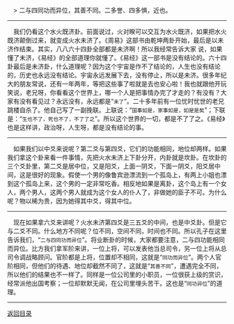 &emsp;> 二与四同功而异位，其善不同。二多誉、四多惧，近也。
___
&emsp;我们仍看这个水火既济卦。前面说过，火对睽可以交互为水火既济，如果把水火既济颠倒过来，就变成火水未济了。《周易》这部书由乾坤两卦开始，最后是以未济作结束。其实，八八六十四卦全部都是未济啊！所以我经常告诉大家 说，如果懂了未济，《易经》的全部道理你就懂了。《易经》这一部书是没有结论的。六十四卦最后是未济卦，什么道理呢？因为这个宇宙是作不了结论的，人生也没有结论的，历史也永远没有结论。宇宙永远发展下去，没有停止，所以是未济。很多年纪大的朋友常说，还有一年两年，等把这些事了啦就是去也安心啦！我也就跟他开玩笑说，老兄呀，你看看这个世界上，哪一个人是把事情办完了才走的？有没有？大家有没有看见过？永远没有，永远都是“``未了``”。二十多年前有一位忧时忧世的老兄跳楼自杀了。他自己写了一副挽联。上联说：“``国事如是，家事如是，如是是矣``”；下联是：“``生也不了，死也不了，不了了之``”。所以这个世界的一切，都是不了了之。《易经》也是这样讲，政治呀，人生呀，都是没有结论的事。
___
&emsp;如果我们以中爻来说呢？第二爻与第四爻，它们的功能相同，地位却两样。如果我们拿这个卦来看一件事情，先把火水未济上下卦分开，内卦就是坎卦。在坎卦的三个爻卦里，第二爻是居中位，又是阳爻，上面一阴爻，下面一阴爻，阳爻居中间，这是很好的现象。假使一个男的像鲁宾逊漂流到一个孤岛上，有两上小姐也漂到这个孤岛上来，这个男的一定非常吃香。相反地如果是离卦，这个岛上有一个女人，两个男人，这两个男人就成为这个女人的仆人了，非做她的臣子不可。为什么呢？物以稀为贵，因为她得其中爻，得其中位。
___
&emsp;现在如果拿六爻来讲呢？火水未济第四爻是三五爻的中间，也是中爻卦。但是它与二爻不同。什么地方不同呢？位不同，空间不同，时间也不同。所以孔子在这里告诉我们，“``二与四同功而异位``”。将业断卦的时候，大家都要注意，二与四功能相同而异位。比方我们拿军阶来讲，一位上将，可以发表他当总司令，另一位上将从总司令调战略顾问。官阶都是上将，位置却不相同，这就是“``同功而异位``”。两个人官阶相同，但他们的待遇、地位却截然不同了，这就是“``其善不同``”，遭遇完全不同，所以他们的结果也不一样了。同样是一位公司里的小职员，一位很获上级的赏识，经常派他出国考察；一位却默默无闻，在公司里埋头苦干。这也是“``同功异位``”的道理。
___
[返回目录](../../master/README.md#目录)